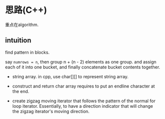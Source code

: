 # 思路(C++)

重点在algorithm.

## intuition

find pattern in blocks.

say `numrows = n`, then group n + (n - 2) elements as one group. and assign each of it into one bucket, and finally concatenate bucket contents together.

- string array. in cpp, use char[][] to represent string array.

- construct and return char array requires to put an endline character at the end.

- create zigzag moving iterator that follows the pattern of the normal for loop iterator. Essentially, to have a direction indicator that will change the zigzag iterator's moving direction.